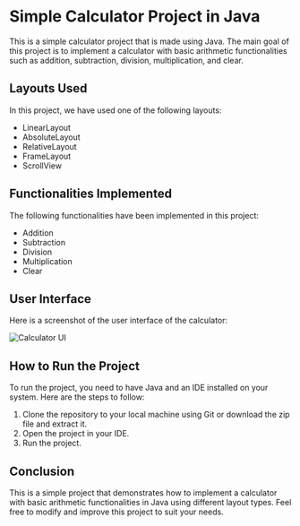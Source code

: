 # Simple Calculator Project in Java

This is a simple calculator project that is made using Java. The main goal of this project is to implement a calculator with basic arithmetic functionalities such as addition, subtraction, division, multiplication, and clear.

## Layouts Used

In this project, we have used one of the following layouts:
* LinearLayout
* AbsoluteLayout
* RelativeLayout
* FrameLayout
* ScrollView

## Functionalities Implemented

The following functionalities have been implemented in this project:
* Addition
* Subtraction
* Division
* Multiplication
* Clear

## User Interface

Here is a screenshot of the user interface of the calculator:

![Calculator UI](/path/to/image.png)


## How to Run the Project

To run the project, you need to have Java and an IDE installed on your system. Here are the steps to follow:

1. Clone the repository to your local machine using Git or download the zip file and extract it.
2. Open the project in your IDE.
3. Run the project.

## Conclusion

This is a simple project that demonstrates how to implement a calculator with basic arithmetic functionalities in Java using different layout types. Feel free to modify and improve this project to suit your needs.
